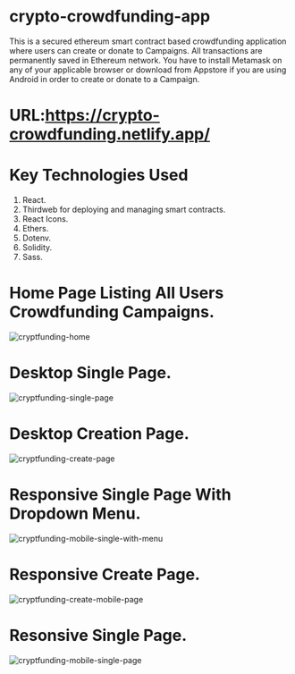 # crypto-crowdfunding-app

 This is a secured ethereum smart contract based crowdfunding application where users can create or donate to Campaigns. All transactions are permanently saved in Ethereum network. You have to install Metamask on any of your applicable browser or download from Appstore if you are using Android in order to create or donate to a Campaign. 
# URL:https://crypto-crowdfunding.netlify.app/
# Key Technologies Used
1. React.
2. Thirdweb for deploying and managing smart contracts.
3. React Icons.
4. Ethers.
5. Dotenv.
6. Solidity.
7. Sass.
# Home Page Listing All Users Crowdfunding Campaigns.
![cryptfunding-home](https://user-images.githubusercontent.com/73966666/226287916-70baa8c8-93f7-4817-bf51-4442ffcd8f45.PNG)
# Desktop Single Page.
![cryptfunding-single-page](https://user-images.githubusercontent.com/73966666/226288157-ed386e4a-e330-4363-956a-a5ddfcf165af.png)
# Desktop Creation Page.
![cryptfunding-create-page](https://user-images.githubusercontent.com/73966666/226288559-7630b318-83f5-4ab9-8a46-001ef219bd27.png)
# Responsive Single Page With Dropdown Menu.
![cryptfunding-mobile-single-with-menu](https://user-images.githubusercontent.com/73966666/226288329-59fa52ad-125b-4635-868a-8fa8f0c9e58d.png)
#  Responsive Create Page.
![cryptfunding-create-mobile-page](https://user-images.githubusercontent.com/73966666/226288828-7c7d1cbb-c393-4b24-b89d-f224c447b92a.png)
# Resonsive Single Page.
![cryptfunding-mobile-single-page](https://user-images.githubusercontent.com/73966666/226289006-b97569f3-8ed1-426f-bdbd-2ea56e8d422b.png)
